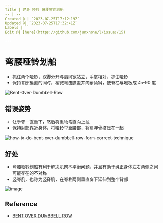 ```yaml
---
Title | 健身 哑铃 弯腰哑铃划船
-- | --
Created @ | `2023-07-25T17:12:19Z`
Updated @| `2023-07-25T17:32:41Z`
Labels | ``
Edit @| [here](https://github.com/junxnone/l/issues/15)

---
```

# 弯腰哑铃划船
- 抓住两个哑铃，双脚分开与肩同宽站立，手掌相对，抓住哑铃
- 保持背部挺直的同时，稍微弯曲膝盖并向前倾斜，使脊柱与地板成 45-90 度


![Bent-Over-Dumbbell-Row](https://github.com/junxnone/l/assets/2216970/3f0ff454-29a4-43e3-b77a-d51794d65ff9)

## 错误姿势
- 让手臂一直垂下，然后将重物笔直向上拉
- 保持肘部靠近身体，将哑铃举至腰部，将肩胛骨挤压在一起

![how-to-do-bent-over-dumbbell-row-form-correct-technique](https://github.com/junxnone/l/assets/2216970/3df489f3-983a-4d29-829d-bb45fc8204d4)

## 好处
- 弯腰哑铃划船有利于解决肌肉不平衡问题，并且有助于纠正身体左右两侧之间可能存在的不对称
- 竖脊肌，也称为竖脊肌，在脊柱两侧垂直向下延伸到整个背部

![image](https://github.com/junxnone/l/assets/2216970/97f62de3-f2c2-49ff-895c-b54216f83176)


## Reference
- [BENT OVER DUMBBELL ROW](https://fitnessprogramer.com/exercise/bent-over-dumbbell-row)
